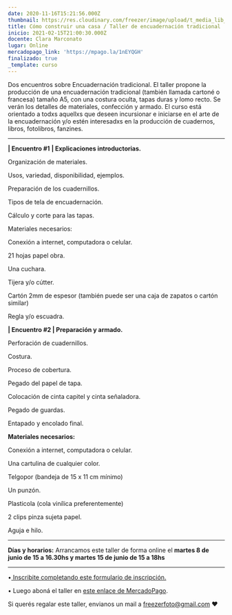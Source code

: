 ```yaml
---
date: 2020-11-16T15:21:56.000Z
thumbnail: https://res.cloudinary.com/freezer/image/upload/t_media_lib_thumb/v1619656740/2021/psd_comoconstruriunacasa2_sghnjp.jpg
title: Cómo construir una casa / Taller de encuadernación tradicional
inicio: 2021-02-15T21:00:30.000Z
docente: Clara Marconato
lugar: Online
mercadopago_link: 'https://mpago.la/1nEYQGH'
finalizado: true
_template: curso
---
```


Dos encuentros sobre Encuadernación tradicional. El taller propone la producción de una encuadernación tradicional (también llamada cartoné o francesa) tamaño A5, con una costura oculta, tapas duras y lomo recto. Se verán los detalles de materiales, confección y armado. El curso está orientado a todxs aquellxs que deseen incursionar e iniciarse en el arte de la encuadernación y/o estén interesadxs en la producción de cuadernos, libros, fotolibros, fanzines.

***

**| Encuentro #1** **| Explicaciones introductorias.**

Organización de materiales.

Usos, variedad, disponibilidad, ejemplos.

Preparación de los cuadernillos.

Tipos de tela de encuadernación.

Cálculo y corte para las tapas.

Materiales necesarios:

Conexión a internet, computadora o celular.

21 hojas papel obra.

Una cuchara.

Tijera y/o cútter.

Cartón 2mm de espesor (también puede ser una caja de zapatos o cartón similar)

Regla y/o escuadra.

**| Encuentro #2 | Preparación y armado.**

Perforación de cuadernillos.

Costura.

Proceso de cobertura.

Pegado del papel de tapa.

Colocación de cinta capitel y cinta señaladora.

Pegado de guardas.

Entapado y encolado final.

**Materiales necesarios:**

Conexión a internet, computadora o celular.

Una cartulina de cualquier color.

Telgopor (bandeja de 15 x 11 cm mínimo)

Un punzón.

Plasticola (cola vinílica preferentemente)

2 clips pinza sujeta papel.

Aguja e hilo.

***

**Días y horarios:** Arrancamos este taller de forma online el **martes 8 de junio de 15 a 16.30hs y martes 15 de junio de 15 a 18hs**

***

•[ Inscribite completando este formulario de inscripción.](https://docs.google.com/forms/d/1N3lxTdAPzZL4ucb30L5OMokHmTMPTnbLfTedxmg5ero/edit)

• Luego aboná el taller en [este enlace de MercadoPago](https://mpago.la/1nEYQGH).

Si querés regalar este taller, envianos un mail a freezerfoto@gmail.com ♥
